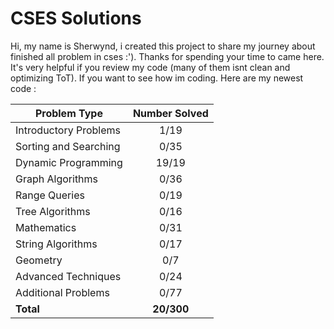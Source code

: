 # CSES Solutions
Hi, my name is Sherwynd, i created this project to share my journey about finished all problem in cses :'). Thanks for spending your time to came here. It's very helpful if you review my code (many of them isnt clean and optimizing ToT). If you want to see how im coding. Here are my newest code : 
 
| Problem Type          | Number Solved |
|-----------------------|:-------------:|
| Introductory Problems |     1/19     |
| Sorting and Searching |     0/35     |
| Dynamic Programming   |     19/19     |
| Graph Algorithms      |     0/36     |
| Range Queries         |     0/19     |
| Tree Algorithms       |     0/16     |
| Mathematics           |     0/31     |
| String Algorithms     |     0/17     |
| Geometry              |      0/7      |
| Advanced Techniques   |     0/24     |
| Additional Problems   |     0/77     |
| **Total**             |  **20/300**  |

